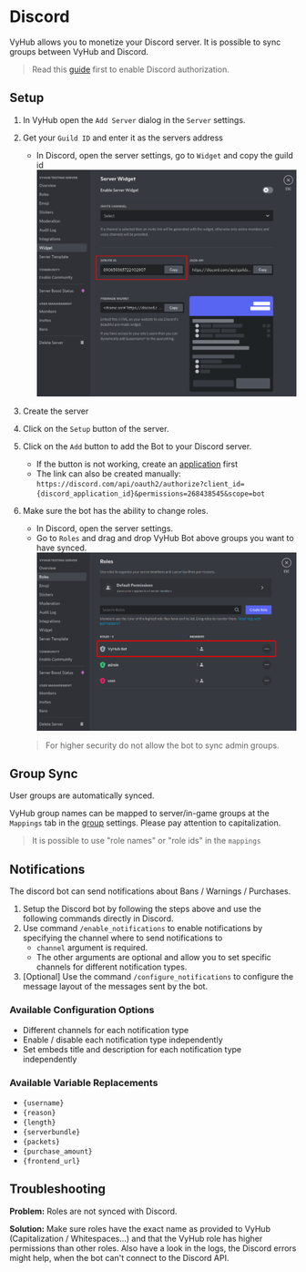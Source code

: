 # Discord

VyHub allows you to monetize your Discord server. It is possible to sync groups between VyHub and Discord.

> Read this [guide](../guide/authorization.md) first to enable Discord authorization.


## Setup

1. In VyHub open the `Add Server` dialog in the `Server` settings. 
2. Get your `Guild ID` and enter it as the servers address 
    - In Discord, open the server settings, go to `Widget` and copy the guild id
    ![Discord Role Permissions](../assets/game_integration_guide/discord_guild_id.png)
3. Create the server
4. Click on the `Setup` button of the server.
3. Click on the `Add` button to add the Bot to your Discord server. 
    - If the button is not working, create an [application](../guide/authorization.md) first
    - The link can also be created manually: `https://discord.com/api/oauth2/authorize?client_id={discord_application_id}&permissions=268438545&scope=bot`
4. Make sure the bot has the ability to change roles.
    - In Discord, open the server settings.
    - Go to `Roles` and drag and drop VyHub Bot above groups you want to have synced.
    ![Discord Guild Id](../assets/game_integration_guide/discord_roles.png)

    > For higher security do not allow the bot to sync admin groups.


## Group Sync
User groups are automatically synced.

VyHub group names can be mapped to server/in-game groups at the `Mappings` tab in the [group](../guide/group.md) settings. Please pay attention to capitalization.  

> It is possible to use "role names" or "role ids" in the `mappings` 

## Notifications
The discord bot can send notifications about Bans / Warnings / Purchases.

1. Setup the Discord bot by following the steps above and use the following commands directly in Discord.
2. Use command `/enable_notifications` to enable notifications by specifying the channel where to send notifications to
   - `channel` argument is required. 
   - The other arguments are optional and allow you to set specific channels for different notification types.
3. [Optional] Use the command `/configure_notifications` to configure the message layout of the messages sent by the bot.

### Available Configuration Options
- Different channels for each notification type
- Enable / disable each notification type independently
- Set embeds title and description for each notification type independently

### Available Variable Replacements
   - `{username}`
   - `{reason}`
   - `{length}`
   - `{serverbundle}`
   - `{packets}`
   - `{purchase_amount}`
   - `{frontend_url}`


## Troubleshooting
__Problem:__ Roles are not synced with Discord.

__Solution:__ Make sure roles have the exact name as provided to VyHub (Capitalization / Whitespaces...) and that the VyHub role has higher permissions than other roles.
Also have a look in the logs, the Discord errors might help, when the bot can't connect to the Discord API.
